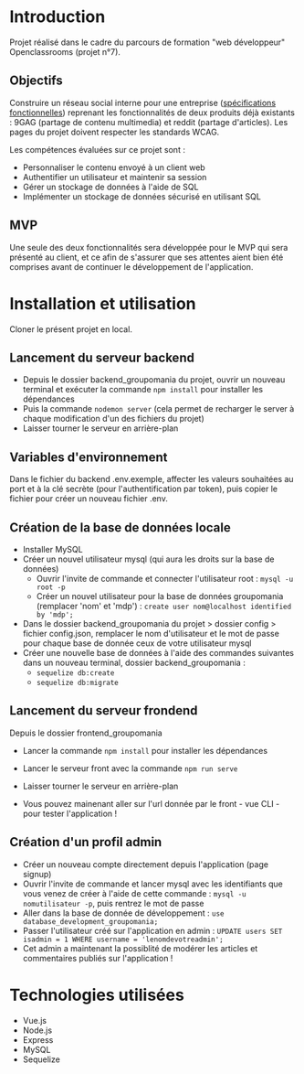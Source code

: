 # Introduction
Projet réalisé dans le cadre du parcours de formation "web développeur" Openclassrooms (projet n°7). 
## Objectifs
Construire un réseau social interne pour une entreprise ([spécifications fonctionnelles](https://s3-eu-west-1.amazonaws.com/course.oc-static.com/projects/DWJ_FR_P7/Groupomania_Specs_FR_DWJ_VF.pdf)) reprenant les fonctionnalités de deux produits déjà existants : 9GAG (partage de contenu multimedia) et reddit (partage d'articles). Les pages du projet doivent respecter les standards WCAG. 

Les compétences évaluées sur ce projet sont : 
* Personnaliser le contenu envoyé à un client web
* Authentifier un utilisateur et maintenir sa session
* Gérer un stockage de données à l'aide de SQL
* Implémenter un stockage de données sécurisé en utilisant SQL

## MVP
Une seule des deux fonctionnalités sera développée pour le MVP qui sera présenté au client, et ce afin de s'assurer que ses attentes aient bien été comprises avant de continuer le développement de l'application. 

# Installation et utilisation 
Cloner le présent projet en local.

## Lancement du serveur backend
* Depuis le dossier backend_groupomania du projet, ouvrir un nouveau terminal et exécuter la commande `npm install` pour installer les dépendances
* Puis la commande `nodemon server` (cela permet de recharger le server à chaque modification d'un des fichiers du projet)
* Laisser tourner le serveur en arrière-plan

## Variables d'environnement
Dans le fichier du backend .env.exemple, affecter les valeurs souhaitées au port et à la clé secrète (pour l'authentification par token), puis copier le fichier pour créer un nouveau fichier .env. 

## Création de la base de données locale 
* Installer MySQL
* Créer un nouvel utilisateur mysql (qui aura les droits sur la base de données)
    * Ouvrir l'invite de commande et connecter l'utilisateur root : `mysql -u root -p`
    * Créer un nouvel utilisateur pour la base de données groupomania (remplacer 'nom' et 'mdp') : `create user nom@localhost identified by 'mdp';`
* Dans le dossier backend_groupomania du projet > dossier config > fichier config.json, remplacer le nom d'utilisateur et le mot de passe pour chaque base de donnée ceux de votre utilisateur mysql
* Créer une nouvelle base de données à l'aide des commandes suivantes dans un nouveau terminal, dossier backend_groupomania : 
    * `sequelize db:create`
    * `sequelize db:migrate`

## Lancement du serveur frondend
Depuis le dossier frontend_groupomania 
* Lancer la commande `npm install` pour installer les dépendances
* Lancer le serveur front avec la commande `npm run serve`
* Laisser tourner le serveur en arrière-plan

* Vous pouvez mainenant aller sur l'url donnée par le front - vue CLI - pour tester l'application !

## Création d'un profil admin 
* Créer un nouveau compte directement depuis l'application (page signup)
* Ouvrir l'invite de commande et lancer mysql avec les identifiants que vous venez de créer à l'aide de cette commande : `mysql -u nomutilisateur -p`, puis rentrez le mot de passe
* Aller dans la base de donnée de développement : `use database_development_groupomania;`
* Passer l'utilisateur créé sur l'application en admin : `UPDATE users SET isadmin = 1 WHERE username = 'lenomdevotreadmin';`
* Cet admin a maintenant la possiblité de modérer les articles et commentaires publiés sur l'application ! 

# Technologies utilisées 

* Vue.js
* Node.js
* Express
* MySQL
* Sequelize 